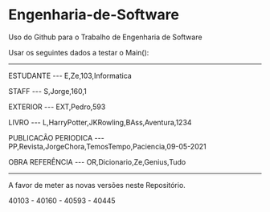 # Engenharia-de-Software
Uso do Github para o Trabalho de Engenharia de Software

Usar os seguintes dados a testar o Main():

-----------------------------------------------

ESTUDANTE --- E,Ze,103,Informatica

STAFF --- S,Jorge,160,1

EXTERIOR --- EXT,Pedro,593

LIVRO --- L,HarryPotter,JKRowling,BAss,Aventura,1234

PUBLICACÃO PERIODICA --- PP,Revista,JorgeChora,TemosTempo,Paciencia,09-05-2021

OBRA REFERÊNCIA --- OR,Dicionario,Ze,Genius,Tudo

-----------------------------------------------


A favor de meter as novas versões neste Repositório. 



40103 - 40160 - 40593 - 40445
